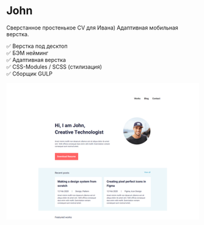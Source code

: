 # John
Сверстанное простенькое CV для Ивана)
Адаптивная мобильная верстка.

✅ Верстка под десктоп  
✅ БЭМ нейминг  
✅ Адаптивная верстка  
✅ CSS-Modules / SCSS (стилизация)  
✅ Сборщик GULP  

 
[![John](https://github.com/8807010/John/blob/master/preview.png)](https://8807010.github.io/John/)  




